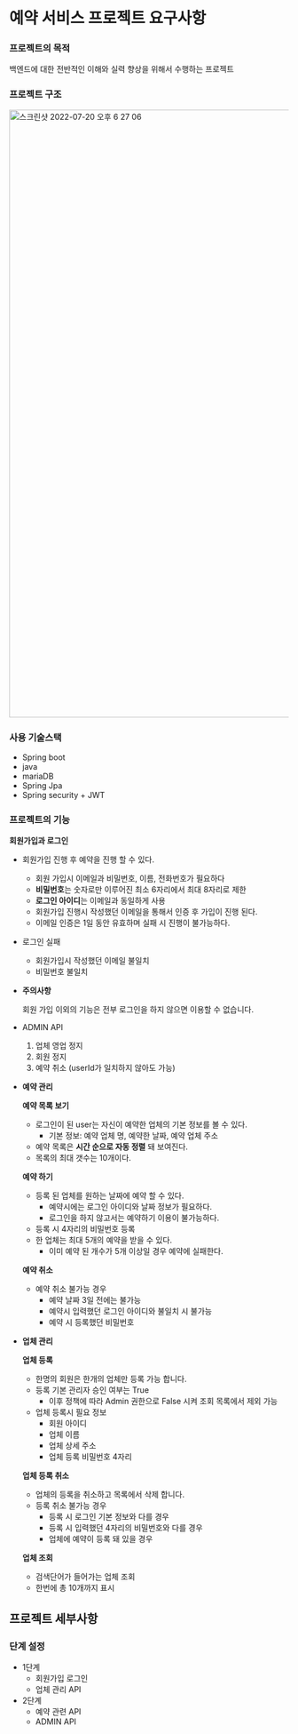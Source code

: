 # 예약 서비스 프로젝트 요구사항

### 프로젝트의 목적

백엔드에 대한 전반적인 이해와 실력 향상을 위해서 수행하는 프로젝트

### 프로젝트 구조

<img width="1094" alt="스크린샷 2022-07-20 오후 6 27 06" src="https://user-images.githubusercontent.com/88446304/179953512-c7cc0f61-1580-4505-82e2-6b41f1847237.png">

### 사용 기술스택

- Spring boot
- java
- mariaDB
- Spring Jpa
- Spring security + JWT

### 프로젝트의 기능

**회원가입과 로그인**

- 회원가입 진행 후 예약을 진행 할 수 있다.
    - 회원 가입시 이메일과 비밀번호, 이름, 전화번호가 필요하다
    - **비밀번호**는 숫자로만 이루어진 최소 6자리에서 최대 8자리로 제한
    - **로그인 아이디**는 이메일과 동일하게 사용
    - 회원가입 진행시 작성했던 이메일을 통해서 인증 후 가입이 진행 된다.
    - 이메일 인증은 1일 동안 유효하며 실패 시 진행이 불가능하다.
- 로그인 실패
    - 회원가입시 작성했던 이메일 불일치
    - 비밀번호 불일치
- **주의사항**
    
    회원 가입 이외의 기능은 전부 로그인을 하지 않으면 이용할 수 없습니다.
    
- ADMIN API
    1. 업체 영업 정지
    2. 회원 정지
    3. 예약 취소 (userId가 일치하지 않아도 가능)
- **예약 관리**
    
    **예약 목록 보기**
    
    - 로그인이 된 user는 자신이 예약한 업체의 기본 정보를 볼 수 있다.
        - 기본 정보: 예약 업체 명, 예약한 날짜, 예약 업체 주소
    - 예약 목록은 **시간 순으로 자동 정렬** 돼 보여진다.
    - 목록의 최대 갯수는 10개이다.
    
    **예약 하기** 
    
    - 등록 된 업체를 원하는 날짜에 예약 할 수 있다.
        - 예약시에는 로그인 아이디와 날짜 정보가 필요하다.
        - 로그인을 하지 않고서는 예약하기 이용이 불가능하다.
    - 등록 시 4자리의 비밀번호 등록
    - 한 업체는 최대 5개의 예약을 받을 수 있다.
        - 이미 예약 된 개수가 5개 이상일 경우 예약에 실패한다.
    
    **예약 취소**
    
    - 예약 취소 불가능 경우
        - 예약 날짜 3일 전에는 불가능
        - 예약시 입력했던 로그인 아이디와 불일치 시 불가능
        - 예약 시 등록했던 비밀번호

- **업체 관리**
    
    **업체 등록**
    
    - 한명의 회원은 한개의 업체만 등록 가능 합니다.
    - 등록 기본 관리자 승인 여부는 True
        - 이후 정책에 따라 Admin 권한으로 False 시켜 조회 목록에서 제외 가능
    - 업체 등록시 필요 정보
        - 회원 아이디
        - 업체 이름
        - 업체 상세 주소
        - 업체 등록 비밀번호 4자리
    
    **업체 등록 취소**
    
    - 업체의 등록을 취소하고 목록에서 삭제 합니다.
    - 등록 취소 불가능 경우
        - 등록 시 로그인 기본 정보와 다를 경우
        - 등록 시 입력했던 4자리의 비밀번호와 다를 경우
        - 업체에 예약이 등록 돼 있을 경우
        
    
    **업체 조회**
    
    - 검색단어가 들어가는 업체 조회
    - 한번에 총 10개까지 표시
    

## 프로젝트 세부사항

### 단계 설정

- 1단계
    - 회원가입 로그인
    - 업체 관리 API
- 2단계
    - 예약 관련 API
    - ADMIN API
